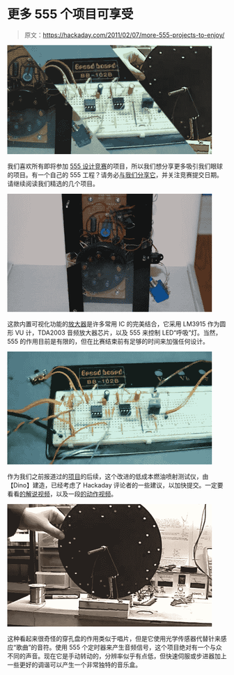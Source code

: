 # 更多 555 个项目可享受

> 原文：<https://hackaday.com/2011/02/07/more-555-projects-to-enjoy/>

![](img/9a7db9e1ec4c293f9b2c1f6428c3106d.png "proud")

我们喜欢所有即将参加 [555 设计竞赛](http://www.555contest.com/rules-and-categories/)的项目，所以我们想分享更多吸引我们眼球的项目。有一个自己的 555 工程？请务必[与我们分享它](http://hackaday.com/contact-hack-a-day/)，并关注竞赛提交日期。请继续阅读我们精选的几个项目。

**![](img/4fc1d7f87c89e7dc7929e197c4eea3dd.png "Amp")**

这款内置可视化功能的[放大器](http://falldeaf.com/2011/02/the-blinky-amp/)是许多常用 IC 的完美结合，它采用 LM3915 作为圆形 VU 计，TDA2003 音频放大器芯片，以及 555 来控制 LED“呼吸”灯。当然，555 的作用目前是有限的，但在比赛结束前有足够的时间来加强任何设计。

![](img/83502e0bd5c67daccf12213c1f440e14.png "FI tester")

作为我们之前报道过的[项目](http://hackaday.com/2011/01/16/20-fuel-injector-tester/)的后续，这个改进的低成本燃油喷射测试仪，由【Dino】建造，已经考虑了 Hackaday 评论者的一些建议，以加快提交。一定要看看[的解说视频](http://www.youtube.com/watch?v=t_yDyR0E_LE)，以及一段[的动作视频](http://www.youtube.com/watch?v=q7krEjFmUMU)。

![](img/0bde313d627b673f011f1a3b1a9c2d52.png "MusicWheel")

这种看起来很奇怪的穿孔盘的作用类似于唱片，但是它使用光学传感器代替针来感应“歌曲”的音符。使用 555 个定时器来产生音频信号，这个项目绝对有一个与众不同的声音。现在它是手动转动的，分辨率似乎有点低，但快速伺服或步进器加上一些更好的调谐可以产生一个非常独特的音乐盒。